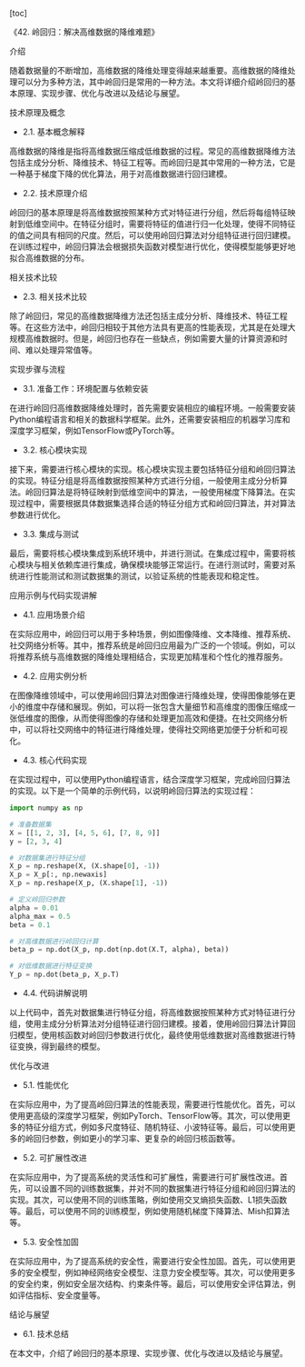 
[toc]                    
                
                
《42. 岭回归：解决高维数据的降维难题》

介绍

随着数据量的不断增加，高维数据的降维处理变得越来越重要。高维数据的降维处理可以分为多种方法，其中岭回归是常用的一种方法。本文将详细介绍岭回归的基本原理、实现步骤、优化与改进以及结论与展望。

技术原理及概念

- 2.1. 基本概念解释

高维数据的降维是指将高维数据压缩成低维数据的过程。常见的高维数据降维方法包括主成分分析、降维技术、特征工程等。而岭回归是其中常用的一种方法，它是一种基于梯度下降的优化算法，用于对高维数据进行回归建模。

- 2.2. 技术原理介绍

岭回归的基本原理是将高维数据按照某种方式对特征进行分组，然后将每组特征映射到低维空间中。在特征分组时，需要将特征的值进行归一化处理，使得不同特征的值之间具有相同的尺度。然后，可以使用岭回归算法对分组特征进行回归建模。在训练过程中，岭回归算法会根据损失函数对模型进行优化，使得模型能够更好地拟合高维数据的分布。

相关技术比较

- 2.3. 相关技术比较

除了岭回归，常见的高维数据降维方法还包括主成分分析、降维技术、特征工程等。在这些方法中，岭回归相较于其他方法具有更高的性能表现，尤其是在处理大规模高维数据时。但是，岭回归也存在一些缺点，例如需要大量的计算资源和时间、难以处理异常值等。

实现步骤与流程

- 3.1. 准备工作：环境配置与依赖安装

在进行岭回归高维数据降维处理时，首先需要安装相应的编程环境。一般需要安装Python编程语言和相关的数据科学框架。此外，还需要安装相应的机器学习库和深度学习框架，例如TensorFlow或PyTorch等。

- 3.2. 核心模块实现

接下来，需要进行核心模块的实现。核心模块实现主要包括特征分组和岭回归算法的实现。特征分组是将高维数据按照某种方式进行分组，一般使用主成分分析算法。岭回归算法是将特征映射到低维空间中的算法，一般使用梯度下降算法。在实现过程中，需要根据具体数据集选择合适的特征分组方式和岭回归算法，并对算法参数进行优化。

- 3.3. 集成与测试

最后，需要将核心模块集成到系统环境中，并进行测试。在集成过程中，需要将核心模块与相关依赖库进行集成，确保模块能够正常运行。在进行测试时，需要对系统进行性能测试和测试数据集的测试，以验证系统的性能表现和稳定性。

应用示例与代码实现讲解

- 4.1. 应用场景介绍

在实际应用中，岭回归可以用于多种场景，例如图像降维、文本降维、推荐系统、社交网络分析等。其中，推荐系统是岭回归应用最为广泛的一个领域。例如，可以将推荐系统与高维数据的降维处理相结合，实现更加精准和个性化的推荐服务。

- 4.2. 应用实例分析

在图像降维领域中，可以使用岭回归算法对图像进行降维处理，使得图像能够在更小的维度中存储和展现。例如，可以将一张包含大量细节和高维度的图像压缩成一张低维度的图像，从而使得图像的存储和处理更加高效和便捷。在社交网络分析中，可以将社交网络中的特征进行降维处理，使得社交网络更加便于分析和可视化。

- 4.3. 核心代码实现

在实现过程中，可以使用Python编程语言，结合深度学习框架，完成岭回归算法的实现。以下是一个简单的示例代码，以说明岭回归算法的实现过程：

```python
import numpy as np

# 准备数据集
X = [[1, 2, 3], [4, 5, 6], [7, 8, 9]]
y = [2, 3, 4]

# 对数据集进行特征分组
X_p = np.reshape(X, (X.shape[0], -1))
X_p = X_p[:, np.newaxis]
X_p = np.reshape(X_p, (X.shape[1], -1))

# 定义岭回归参数
alpha = 0.01
alpha_max = 0.5
beta = 0.1

# 对高维数据进行岭回归计算
beta_p = np.dot(X_p, np.dot(np.dot(X.T, alpha), beta))

# 对低维数据进行特征变换
Y_p = np.dot(beta_p, X_p.T)
```

- 4.4. 代码讲解说明

以上代码中，首先对数据集进行特征分组，将高维数据按照某种方式对特征进行分组，使用主成分分析算法对分组特征进行回归建模。接着，使用岭回归算法计算回归模型，使用核函数对岭回归参数进行优化，最终使用低维数据对高维数据进行特征变换，得到最终的模型。

优化与改进

- 5.1. 性能优化

在实际应用中，为了提高岭回归算法的性能表现，需要进行性能优化。首先，可以使用更高级的深度学习框架，例如PyTorch、TensorFlow等。其次，可以使用更多的特征分组方式，例如多尺度特征、随机特征、小波特征等。最后，可以使用更多的岭回归参数，例如更小的学习率、更复杂的岭回归核函数等。

- 5.2. 可扩展性改进

在实际应用中，为了提高系统的灵活性和可扩展性，需要进行可扩展性改进。首先，可以设置不同的训练数据集，并对不同的数据集进行特征分组和岭回归算法的实现。其次，可以使用不同的训练策略，例如使用交叉熵损失函数、L1损失函数等。最后，可以使用不同的训练模型，例如使用随机梯度下降算法、Mish扣算法等。

- 5.3. 安全性加固

在实际应用中，为了提高系统的安全性，需要进行安全性加固。首先，可以使用更多的安全模型，例如神经网络安全模型、注意力安全模型等。其次，可以使用更多的安全约束，例如安全层次结构、约束条件等。最后，可以使用安全评估算法，例如评估指标、安全度量等。

结论与展望

- 6.1. 技术总结

在本文中，介绍了岭回归的基本原理、实现步骤、优化与改进以及结论与展望。

